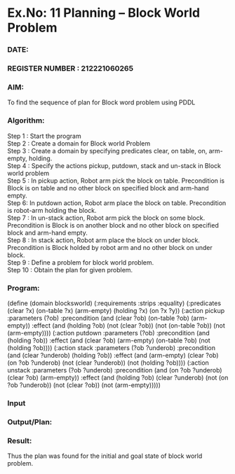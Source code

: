 # Ex.No: 11  Planning –  Block World Problem 
### DATE:                                                                            
### REGISTER NUMBER : 212221060265
### AIM: 
To find the sequence of plan for Block word problem using PDDL  
###  Algorithm:
Step 1 :  Start the program <br>
Step 2 : Create a domain for Block world Problem <br>
Step 3 :  Create a domain by specifying predicates clear, on table, on, arm-empty, holding. <br>
Step 4 : Specify the actions pickup, putdown, stack and un-stack in Block world problem <br>
Step 5 :  In pickup action, Robot arm pick the block on table. Precondition is Block is on table and no other block on specified block and arm-hand empty.<br>
Step 6:  In putdown action, Robot arm place the block on table. Precondition is robot-arm holding the block.<br>
Step 7 : In un-stack action, Robot arm pick the block on some block. Precondition is Block is on another block and no other block on specified block and arm-hand empty.<br>
Step 8 : In stack action, Robot arm place the block on under block. Precondition is Block holded by robot arm and no other block on under block.<br>
Step 9 : Define a problem for block world problem.<br> 
Step 10 : Obtain the plan for given problem.<br> 
     
### Program:

  (define (domain blocksworld)
  (:requirements :strips :equality)
  (:predicates (clear ?x)
           (on-table ?x)
           (arm-empty)
           (holding ?x)
           (on ?x ?y))
  (:action pickup
      :parameters (?ob)
      :precondition (and (clear ?ob) (on-table ?ob) (arm-empty))
      :effect (and (holding ?ob) (not (clear ?ob)) (not (on-table ?ob))
           (not (arm-empty))))
  (:action putdown
      :parameters (?ob)
      :precondition (and (holding ?ob))
      :effect (and (clear ?ob) (arm-empty) (on-table ?ob)
           (not (holding ?ob))))
  (:action stack
      :parameters (?ob ?underob)
      :precondition (and (clear ?underob) (holding ?ob))
      :effect (and (arm-empty) (clear ?ob) (on ?ob ?underob)
            (not (clear ?underob)) (not (holding ?ob))))
  (:action unstack
      :parameters (?ob ?underob)
      :precondition (and (on ?ob ?underob) (clear ?ob) (arm-empty))
      :effect (and (holding ?ob) (clear ?underob)
           (not (on ?ob ?underob)) (not (clear ?ob)) (not (arm-empty)))))







### Input 

### Output/Plan:



### Result:
Thus the plan was found for the initial and goal state of block world problem.
